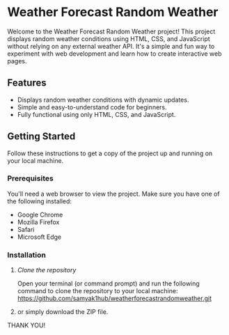 # Weather Forecast Random Weather

Welcome to the Weather Forecast Random Weather project! This project displays random weather conditions using HTML, CSS, and JavaScript without relying on any external weather API. It's a simple and fun way to experiment with web development and learn how to create interactive web pages.

## Features

- Displays random weather conditions with dynamic updates.
- Simple and easy-to-understand code for beginners.
- Fully functional using only HTML, CSS, and JavaScript.

## Getting Started

Follow these instructions to get a copy of the project up and running on your local machine.

### Prerequisites

You'll need a web browser to view the project. Make sure you have one of the following installed:

- Google Chrome
- Mozilla Firefox
- Safari
- Microsoft Edge

### Installation

1. *Clone the repository*

   Open your terminal (or command prompt) and run the following command to clone the repository to your local machine:
   https://github.com/samyak1hub/weatherforecastrandomweather.git

3. or simply download the ZIP file.

THANK YOU!

